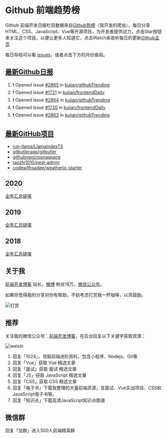 # Github 前端趋势榜

Github 前端开发日报栏目数据来自[Github热榜](https://github.qdkfweb.cn/)（我开发的爬虫），每日分享HTML、CSS、JavaScript、Vue等开源项目，为开发者提供动力，点击Star按钮来关注这个项目，以便让更多人知道它，点击Watch来收听每日的更新[Github主页](https://github.com/kujian/githubTrending)

每日存档可以看 [issues](https://github.com/kujian/githubTrending/issues)，或者点击下方的月份查阅。

## [最新Github日报](https://github.com/kujian/githubTrending/issues)

<!--START_SECTION:activity-->
1. ❗ Opened issue [#2865](https://github.com/kujian/githubTrending/issues/2865) in [kujian/githubTrending](https://github.com/kujian/githubTrending)
2. ❗ Opened issue [#1721](https://github.com/kujian/frontendDaily/issues/1721) in [kujian/frontendDaily](https://github.com/kujian/frontendDaily)
3. ❗ Opened issue [#2864](https://github.com/kujian/githubTrending/issues/2864) in [kujian/githubTrending](https://github.com/kujian/githubTrending)
4. ❗ Opened issue [#1720](https://github.com/kujian/frontendDaily/issues/1720) in [kujian/frontendDaily](https://github.com/kujian/frontendDaily)
5. ❗ Opened issue [#2863](https://github.com/kujian/githubTrending/issues/2863) in [kujian/githubTrending](https://github.com/kujian/githubTrending)
<!--END_SECTION:activity-->


## [最新GitHub项目](https://github.qdkfweb.cn/)

<!-- BLOG-POST-LIST:START -->
- [run-llama/LlamaIndexTS](https://github.qdkfweb.cn/run-llama-llamaindexts/)
- [gitbutlerapp/gitbutler](https://github.qdkfweb.cn/gitbutlerapp-gitbutler/)
- [githubnext/monaspace](https://github.qdkfweb.cn/githubnext-monaspace/)
- [taozhi1010/nest-admin](https://github.qdkfweb.cn/taozhi1010-nest-admin/)
- [codewithsadee/weatherio-starter](https://github.qdkfweb.cn/codewithsadee-weatherio-starter/)
<!-- BLOG-POST-LIST:END -->

## 2020
[全年汇总链接](https://github.com/kujian/githubTrending/tree/master/2020)
## 2019
[全年汇总链接](https://github.com/kujian/githubTrending/tree/master/2019)

## 2018
[全年汇总链接](https://github.com/kujian/githubTrending/tree/master/2018)

## 关于我

[前端开发博客](https://qdkfweb.cn/) 站长，[微博](https://weibo.com/kujian) 粉丝18万，[微信公众号](https://open.weixin.qq.com/qr/code?username=caibaojian_com)。


如果你觉得我的分享对你有帮助，不妨考虑打赏我一杯咖啡，以资鼓励。

![打赏](https://upload-images.jianshu.io/upload_images/570843-db4053c67a8c9ea9.png)

## 推荐

关注我的微信公众号：[前端开发博客](https://open.weixin.qq.com/qr/code?username=caibaojian_com)，在后台回复以下关键字获取资源：

![weixin](https://pic.qdkfweb.cn/uploads/2023/11/weixin.png)

1. 回复「1024」，领取前端进阶资料，包含小程序、Nodejs、Git等
2. 回复「Vue」获取 Vue 精选文章
3. 回复「面试」获取 面试 精选文章
4. 回复「JS」获取 JavaScript 精选文章
5. 回复「CSS」获取 CSS 精选文章
7. 回复「电子书」下载我整理的大量前端资源，含面试、Vue实战项目、CSS和JavaScript电子书等。
8. 回复「知识点」下载高清JavaScript知识点图谱

## 微信群

回复「加群」进入500人前端精英群


